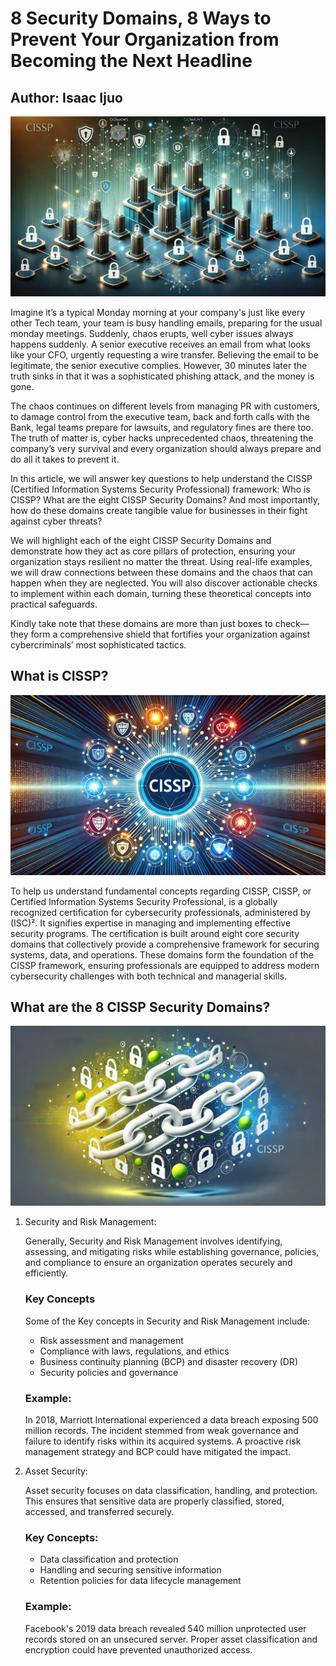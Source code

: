 <html>
<html lang="en">
<head>
    <meta charset="UTF-8">
    <meta name="viewport" content="width=device-width, initial-scale=1.0">
    <meta name="Isaac Ijuo">
    <meta name="8 Cyber Security Domains">
</head>
<body>

<h1> 8 Security Domains, 8 Ways to Prevent Your Organization from Becoming the Next Headline</h1>
<h2> Author: Isaac Ijuo</h2>
<img src="/Images/securitydomains.jpeg">

<p>Imagine it’s a typical Monday morning at your company's just like every other Tech team, your team is busy handling emails, 
preparing for the usual monday meetings. Suddenly, chaos erupts, well cyber issues always happens suddenly. 
A senior executive receives an email from what looks like your CFO, urgently requesting a wire transfer. 
Believing the email to be legitimate, the senior executive complies. 
However, 30 minutes later the truth sinks in that it was a sophisticated phishing attack, and the money is gone.<br>

The chaos continues on different levels from managing PR with customers, to damage control from the executive team, 
back and forth calls with the Bank, legal teams prepare for lawsuits, and regulatory fines are there too. 
The truth of matter is, cyber hacks unprecedented chaos, threatening the company’s very survival and every organization 
should always prepare and do all it takes to prevent it. <br>

In this article, we will answer key questions to help understand the CISSP (Certified Information Systems Security Professional) framework: 
Who is CISSP? What are the eight CISSP Security Domains? And most importantly, how do these domains create tangible value for businesses in their fight against cyber threats?

We will highlight each of the eight CISSP Security Domains and demonstrate how they act as core pillars of protection, 
ensuring your organization stays resilient no matter the threat. Using real-life examples, we will draw connections between 
these domains and the chaos that can happen when they are neglected. You will also discover actionable checks to implement 
within each domain, turning these theoretical concepts into practical safeguards.

Kindly take note that these domains are more than just boxes to check—they form a comprehensive shield that 
fortifies your organization against cybercriminals’ most sophisticated tactics. 
<br>

 </p>
<h2> What is CISSP? </h2>   
<img src="/Images/CISSP.jpeg"> 
<br>
<p>
To help us understand fundamental concepts regarding CISSP, CISSP, or 
Certified Information Systems Security Professional, 
is a globally recognized certification for cybersecurity 
professionals, administered by (ISC)². 
It signifies expertise in managing and implementing effective security programs. 
The certification is built around eight core security domains that collectively provide 
a comprehensive framework for securing systems, data, and operations. 
These domains form the foundation of the CISSP framework, ensuring professionals 
are equipped to address modern cybersecurity challenges with both technical and managerial skills.
</p>
<h2> What are the 8 CISSP Security Domains?</h2>
<img src="/Images/cisspsecurity.jpeg">
<ol>
<li>Security and Risk Management:</li>
<p>Generally, Security and Risk Management involves identifying,
assessing, and mitigating risks while establishing governance, 
policies, and compliance to ensure an organization operates 
securely and efficiently.</p>
<h3> Key Concepts</h3>
Some of the Key concepts in Security and Risk Management include:

- Risk assessment and management
- Compliance with laws, regulations, and ethics
- Business continuity planning (BCP) and disaster recovery (DR)
- Security policies and governance
<h3>Example:</h3>
<p>In 2018, Marriott International experienced a data breach 
exposing 500 million records. The incident stemmed from weak governance and 
failure to identify risks within its acquired systems. 
A proactive risk management strategy and BCP could have 
mitigated the impact.
</p>
<li> Asset Security:
<p>Asset security focuses on data classification, handling, and protection. This ensures 
that sensitive data are properly classified, stored, accessed, and transferred securely.
<h3> Key Concepts:</h3>

- Data classification and protection
- Handling and securing sensitive information
- Retention policies for data lifecycle management

<h3>Example:</h3>
<p>Facebook's 2019 data breach revealed 540 million unprotected 
user records stored on an unsecured server. 
Proper asset classification and encryption could have prevented 
unauthorized access.</p>

</li>

</ol>

</body>
</html>